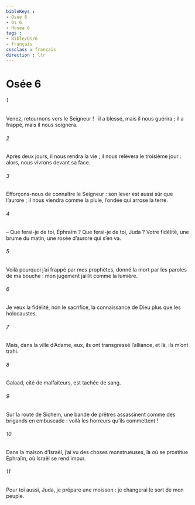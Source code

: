 ```yaml
---
bibleKeys : 
- Osée 6
- Os 6
- Hosea 6
tags : 
- Bible/Os/6
- français
cssclass : français
direction : ltr
---
```


# Osée 6

###### 1
Venez, retournons vers le Seigneur !
  il a blessé, mais il nous guérira ;
il a frappé, mais il nous soignera.
###### 2
Après deux jours, il nous rendra la vie ;
il nous relèvera le troisième jour :
alors, nous vivrons devant sa face.
###### 3
Efforçons-nous de connaître le Seigneur :
son lever est aussi sûr que l’aurore ;
il nous viendra comme la pluie,
l’ondée qui arrose la terre.
###### 4
– Que ferai-je de toi, Éphraïm ?
Que ferai-je de toi, Juda ?
Votre fidélité, une brume du matin,
une rosée d’aurore qui s’en va.
###### 5
Voilà pourquoi j’ai frappé par mes prophètes,
donné la mort par les paroles de ma bouche :
mon jugement jaillit comme la lumière.
###### 6
Je veux la fidélité, non le sacrifice,
la connaissance de Dieu plus que les holocaustes.
###### 7
Mais, dans la ville d’Adame, eux, ils ont transgressé l’alliance,
et là, ils m’ont trahi.
###### 8
Galaad, cité de malfaiteurs,
est tachée de sang.
###### 9
Sur la route de Sichem,
une bande de prêtres assassinent
comme des brigands en embuscade :
voilà les horreurs qu’ils commettent !
###### 10
Dans la maison d’Israël,
j’ai vu des choses monstrueuses,
là où se prostitue Éphraïm,
où Israël se rend impur.
###### 11
Pour toi aussi, Juda, je prépare une moisson :
je changerai le sort de mon peuple.
